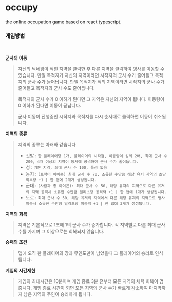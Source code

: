 # occupy
the online occupation game based on react typescript.

### 게임방법
<br/>

**군사의 이동**
> 자신의 닉네임이 적힌 지역을 클릭한 후 다른 지역을 클릭하여 병사를 이동할 수 있습니다.
> 만일 목적지가 자신의 지역이라면 시작지의 군사 수가 줄어들고 목적지의 군사 수가 늘어납니다.
> 만일 목적지가 적의 지역이라면 시작지의 군사 수가 줄어들고 목적지의 군사 수도 줄어듭니다.
> 
> 목적지의 군사 수가 0 이하가 된다면 그 지역은 자신의 지역이 됩니다.
> 이동량이 0 이하가 된다면 이동이 끝납니다.
> 
> 군사 이동이 진행중인 시작지와 목적지를 다시 순서대로 클릭하면 이동이 취소됩니다.

**지역의 종류**
> 지역의 종류는 아래와 같습니다
> - 깃발 : `한 플레이어당 1개, 플레이어의 시작점, 이동량이 성의 2배, 최대 군사 수 200, 4개 이상의 지역이 동시에 공격해야 군사 수가 줄어듭니다.`
> - 성 : `기본 지역, 최대 군사 수 100, 특성 없음`
> - 농지 : `(트랙터 아이콘) 최대 군사 수 70, 소유한 수만큼 해당 유저 지역의 초당 회복량 +1 | 한 맵에 2개가 생성됩니다.`
> - 군대 : `(사람과 총 아이콘): 최대 군사 수 50, 해당 유저의 지역으로 다른 유저의 지역 공격시 소유한 수만큼 밀리초당 공격력 +1 | 한 맵에 1개가 생성됩니다.`
> - 도로 : `최대 군사 수 50, 해당 유저의 지역에서 다른 해당 유저의 지역으로 병사 이동시 소유한 수만큼 밀리초당 이동력 +1 | 한 맵에 3개가 생성됩니다.`

**지역의 회복**
> 지역은 기본적으로 1초에 1의 군사 수가 증가합니다.
> 각 지역별로 다른 최대 군사 수를 가지며 그 이상으로는 회복되지 않습니다.

**승패의 조건**
> 맵에 오직 한 플레이어의 땅과 무인도만이 남았을때 그 플레이어의 승리로 인식됩니다.

**게임의 시간제한**
> 게임의 최대시간은 10분이며 게임 종료 3분 전부터 모든 지역의 체력 회복이 멈춥니다.
> 게임 종료 시간이 되면 모든 지역의 군사 수가 빠르게 감소하여 마지막까지 남은 지역의 주인이 승리하게 됩니다.

